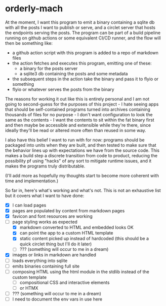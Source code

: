 # orderly-mach

At the moment, I want this program to emit a binary containing a sqlite db with all the posts I want to publish or serve, and a circlet server that hosts the endpoints serving the posts. The program can be part of a build pipeline running on github actions or some equivalent CI/CD runner, and the flow will then be something like:

- a github action script with this program is added to a repo of markdown files
- the action fetches and executes this program, emitting one of these:
  - a binary for the posts server
  - a sqlite3 db containing the posts and some metadata
- the subsequent steps in the action take the binary and pass it to flyio or something
- flyio or whatever serves the posts from the binary

The reasons for working it out like this is entirely personal and I am not going to second-guess for the purposes of this project - I hate seeing apps that should be self-contained programs turned into archives containing thousands of files for no purpose - I don't want configuration to look the same as the contents - I want the contents to sit within the fat binary first and then maybe be accessible and extensible while they're there, since ideally they'll be read or altered more often than reused in some way.

I also have this belief I want to run with for now: programs should be packaged into units when they are built, and then tested to make sure that the behavior lines up with expectations we have from the source code. This makes a build step a discrete transition from code to product, reducing the possibility pf using "hacks" of any sort to mitigate runtime issues, and it makes the programs truly distributable.

(I'll add more as hopefully my thoughts start to become more coherent with time and implementation.)

So far in, here's what's working and what's not. This is not an exhaustive list but it covers what I want to have done:
- [x] I can load pages
- [x] pages are populated by content from markdown pages
- [x] favicon and font resources are working
- [ ] page styling works as expected
  - [x] markdown converted to HTML and embedded looks OK
  - [x] can point the app to a custom HTML template
  - [x] static content picked up instead of hardcoded (this should be a quick circlet thing but I'll do it later)
  - [ ] ??? (something will occur to me in a dream)
- [x] images or links in markdown are handled
- [ ] loads everything into sqlite
- [ ] emits binaries containing full site
- [ ] composing HTML using the html module in the stdlib instead of the custom template
  - [ ] compositional CSS and interactive elements
  - [ ] or HTMX
- [ ] ??? (something will occur to me in a dream)
- [ ] I need to document the env vars in use here
